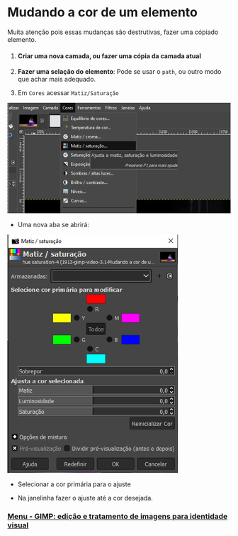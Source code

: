 # Mudando a cor de um elemento

Muita atenção pois essas mudanças são destrutivas, fazer uma cópiado elemento.

1. #### Criar uma nova camada, ou fazer uma cópia da camada atual

2. **Fazer uma selação do elemento**: Pode se usar o `path`, ou outro modo que achar mais adequado.

3. Em `Cores` acessar `Matiz/Saturação`

<img src="./img/mudarCorDeElementos-01.PNG">

- Uma nova aba se abrirá:

<img src="./img/mudarCorDeElementos-0.PNG">

- Selecionar a cor primária para o ajuste

- Na janelinha fazer o ajuste até a cor desejada.

### [Menu - GIMP: edição e tratamento de imagens para identidade visual](menu.md)
